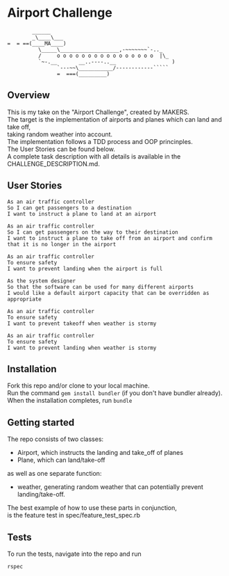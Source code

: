Airport Challenge
=================

```
        ______
        _\____\___
=  = ==(____MA____)
          \_____\___________________,-~~~~~~~`-.._
          /     o o o o o o o o o o o o o o o o  |\_
          `~-.__       __..----..__                  )
                `---~~\___________/------------`````
                =  ===(_________)

```

Overview
---------

This is my take on the "Airport Challenge", created by MAKERS.  
The target is the implementation of airports and planes which can land and take off,  
taking random weather into account.  
The implementation follows a TDD process and OOP princinples.  
The User Stories can be found below.  
A complete task description with all details is available in the CHALLENGE_DESCRIPTION.md.  

User Stories
-----
```
As an air traffic controller  
So I can get passengers to a destination  
I want to instruct a plane to land at an airport  
  
As an air traffic controller  
So I can get passengers on the way to their destination   
I want to instruct a plane to take off from an airport and confirm that it is no longer in the airport  
  
As an air traffic controller  
To ensure safety  
I want to prevent landing when the airport is full  

As the system designer
So that the software can be used for many different airports
I would like a default airport capacity that can be overridden as appropriate

As an air traffic controller 
To ensure safety 
I want to prevent takeoff when weather is stormy 

As an air traffic controller 
To ensure safety 
I want to prevent landing when weather is stormy 
```

Installation
-----
Fork this repo and/or clone to your local machine.  
Run the command `gem install bundler` (if you don't have bundler already).  
When the installation completes, run `bundle`  

Getting started
-----
The repo consists of two classes:  
  
- Airport, which instructs the landing and take_off of planes  
- Plane, which can land/take-off

as well as one separate function:  
  
- weather, generating random weather that can potentially prevent landing/take-off.  

The best example of how to use these parts in conjunction,   
is the feature test in spec/feature_test_spec.rb  
  
Tests  
-----
To run the tests, navigate into the repo and run  
```
rspec
```